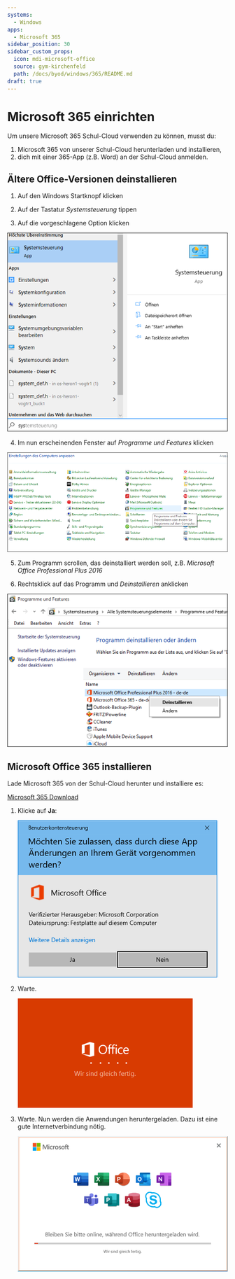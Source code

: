 ```yaml
---
systems:
  - Windows
apps:
  - Microsoft 365
sidebar_position: 30
sidebar_custom_props:
  icon: mdi-microsoft-office
  source: gym-kirchenfeld
  path: /docs/byod/windows/365/README.md
draft: true
---
```


# Microsoft 365 einrichten



Um unsere Microsoft 365 Schul-Cloud verwenden zu können, musst du:

1. Microsoft 365 von unserer Schul-Cloud herunterladen und installieren,
2. dich mit einer 365-App (z.B. Word) an der Schul-Cloud anmelden.


## Ältere Office-Versionen deinstallieren

1. Auf den Windows Startknopf klicken

2. Auf der Tastatur _Systemsteuerung_ tippen

3. Auf die vorgeschlagene Option klicken

![](./images/office-deinstall02.png)

4. Im nun erscheinenden Fenster auf _Programme und Features_ klicken

![](./images/office-deinstall03.png)

5. Zum Programm scrollen, das deinstalliert werden soll, z.B. _Microsoft Office Professional Plus 2016_

6. Rechtsklick auf das Programm und _Deinstallieren_ anklicken

![](./images/office-deinstall04.png)



## Microsoft Office 365 installieren

Lade Microsoft 365 von der Schul-Cloud herunter und installiere es:

[Microsoft 365 Download][1]


1. Klicke auf __Ja__:

    ![](./office-1.png)

2. Warte.

    ![](./office-2.png)

3. Warte. Nun werden die Anwendungen heruntergeladen. Dazu ist eine gute Internetverbindung nötig.

    ![](./office-3.png)


[1]: https://portal.office.com/account#home
